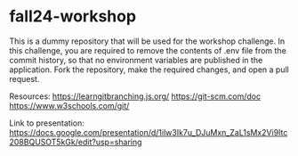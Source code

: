 # fall24-workshop

This is a dummy repository that will be used for the workshop challenge. In this challenge, you are required to remove the contents of .env file from the commit history, so that no environment variables are published in the application. Fork the repository, make the required changes, and open a pull request. 

Resources: 
https://learngitbranching.js.org/
https://git-scm.com/doc
https://www.w3schools.com/git/

Link to presentation:
https://docs.google.com/presentation/d/1ilw3Ik7u_DJuMxn_ZaL1sMx2Vi9Itc208BQUSOT5kGk/edit?usp=sharing
